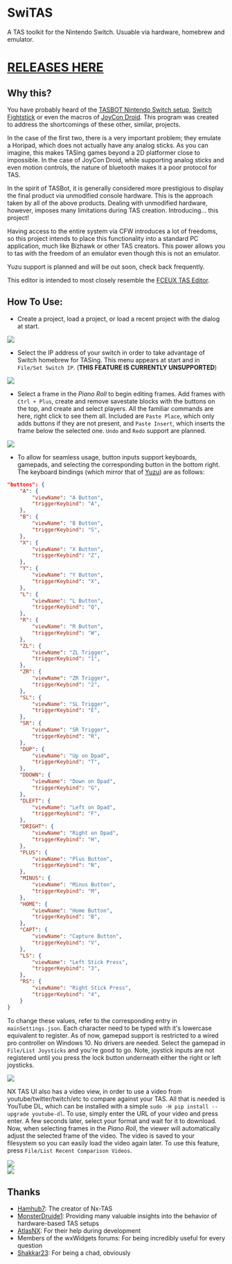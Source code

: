 # SwiTAS
A TAS toolkit for the Nintendo Switch. Usuable via hardware, homebrew and emulator.

# [RELEASES HERE](https://github.com/TheGreatRambler/SwiTAS/releases)

## Why this?
You have probably heard of the [TASBOT Nintendo Switch setup](https://www.youtube.com/watch?v=VXRL7dUVT-M), [Switch Fightstick](https://github.com/shinyquagsire23/Switch-Fightstick) or even the macros of [JoyCon Droid](https://play.google.com/store/apps/details?id=com.rdapps.gamepad&hl=en_US). This program was created to address the shortcomings of these other, similar, projects.

In the case of the first two, there is a very important problem; they emulate a Horipad, which does not actually have any analog sticks. As you can imagine, this makes TASing games beyond a 2D platformer close to impossible. In the case of JoyCon Droid, while supporting analog sticks and even motion controls, the nature of bluetooth makes it a poor protocol for TAS.

In the spirit of TASBot, it is generally considered more prestigious to display the final product via unmodified console hardware. This is the approach taken by all of the above products. Dealing with unmodified hardware, however, imposes many limitations during TAS creation. Introducing... this project!

Having access to the entire system via CFW introduces a lot of freedoms, so this project intends to place this functionality into a standard PC application, much like Bizhawk or other TAS creators. This power allows you to tas with the freedom of an emulator even though this is not an emulator.

Yuzu support is planned and will be out soon, check back frequently.

This editor is intended to most closely resemble the [FCEUX TAS Editor](http://www.fceux.com/web/help/taseditor/).

## How To Use:
* Create a project, load a project, or load a recent project with the dialog at start.

<div align=”center”><img src="screenshots/loadproject.png"></div> 

* Select the IP address of your switch in order to take advantage of Switch homebrew for TASing. This menu appears at start and in `File/Set Switch IP`. (**THIS FEATURE IS CURRENTLY UNSUPPORTED**)

<div align=”center”><img src="screenshots/selectip.png"></div>

* Select a frame in the *Piano Roll* to begin editing frames. Add frames with `Ctrl + Plus`, create and remove savestate blocks with the buttons on the top, and create and select players. All the familiar commands are here, right click to see them all. Included are `Paste Place`, which only adds buttons if they are not present, and `Paste Insert`, which inserts the frame below the selected one. `Undo` and `Redo` support are planned.

<div align=”center”><img src="screenshots/pianoroll.png"></div>

* To allow for seamless usage, button inputs support keyboards, gamepads, and selecting the corresponding button in the bottom right. The keyboard bindings (which mirror that of [Yuzu](https://yuzu-emu.org/)) are as follows:
```json
"buttons": {
	"A": {
		"viewName": "A Button",
		"triggerKeybind": "A",
	},
	"B": {
		"viewName": "B Button",
		"triggerKeybind": "S",
	},
	"X": {
		"viewName": "X Button",
		"triggerKeybind": "Z",
	},
	"Y": {
		"viewName": "Y Button",
		"triggerKeybind": "X",
	},
	"L": {
		"viewName": "L Button",
		"triggerKeybind": "Q",
	},
	"R": {
		"viewName": "R Button",
		"triggerKeybind": "W",
	},
	"ZL": {
		"viewName": "ZL Trigger",
		"triggerKeybind": "1",
	},
	"ZR": {
		"viewName": "ZR Trigger",
		"triggerKeybind": "2",
	},
	"SL": {
		"viewName": "SL Trigger",
		"triggerKeybind": "E",
	},
	"SR": {
		"viewName": "SR Trigger",
		"triggerKeybind": "R",
	},
	"DUP": {
		"viewName": "Up on Dpad",
		"triggerKeybind": "T",
	},
	"DDOWN": {
		"viewName": "Down on Dpad",
		"triggerKeybind": "G",
	},
	"DLEFT": {
		"viewName": "Left on Dpad",
		"triggerKeybind": "F",
	},
	"DRIGHT": {
		"viewName": "Right on Dpad",
		"triggerKeybind": "H",
	},
	"PLUS": {
		"viewName": "Plus Button",
		"triggerKeybind": "N",
	},
	"MINUS": {
		"viewName": "Minus Button",
		"triggerKeybind": "M",
	},
	"HOME": {
		"viewName": "Home Button",
		"triggerKeybind": "B",
	},
	"CAPT": {
		"viewName": "Capture Button",
		"triggerKeybind": "V",
	},
	"LS": {
		"viewName": "Left Stick Press",
		"triggerKeybind": "3",
	},
	"RS": {
		"viewName": "Right Stick Press",
		"triggerKeybind": "4",
	}
}
```
To change these values, refer to the corresponding entry in `mainSettings.json`. Each character need to be typed with it's lowercase equivalent to register. As of now, gamepad support is restricted to a wired pro controller on Windows 10. No drivers are needed. Select the gamepad in `File/List Joysticks` and you're good to go. Note, joystick inputs are not registered until you press the lock button underneath either the right or left joysticks.

<div align=”center”><img src="screenshots/buttonandjoysticks.png"></div>

NX TAS UI also has a video view, in order to use a video from youtube/twitter/twitch/etc to compare against your TAS. All that is needed is YouTube DL, which can be installed with a simple `sudo -H pip install --upgrade youtube-dl`. To use, simply enter the URL of your video and press enter. A few seconds later, select your format and wait for it to download. Now, when selecting frames in the *Piano Roll*, the viewer will automatically adjust the selected frame of the video. The video is saved to your filesystem so you can easily load the video again later. To use this feature, press `File/List Recent Comparison Videos`.

<div align=”center”><img src="screenshots/videocomparisonviewerwithlist.png"></div>
<div align=”center”><img src="screenshots/videocomparisonviewer.png"></div>

## Thanks
- [Hamhub7](https://github.com/hamhub7): The creator of Nx-TAS
- [MonsterDruide1](https://github.com/MonsterDruide1): Providing many valuable insights into the behavior of hardware-based TAS setups
- [AtlasNX](https://twitter.com/atlasnx?lang=en): For their help during development
- Members of the wxWidgets forums: For being incredibly useful for every question
- [Shakkar23](https://github.com/shakkar23): For being a chad, obviously